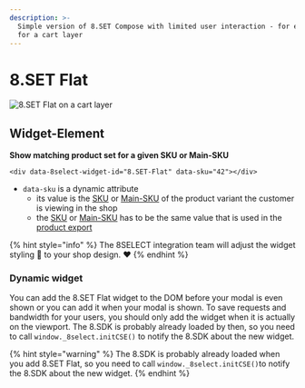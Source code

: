 ```yaml
---
description: >-
  Simple version of 8.SET Compose with limited user interaction - for example
  for a cart layer
---
```


# 8.SET Flat



![8.SET Flat on a cart layer](https://gblobscdn.gitbook.com/assets%2F-LHKqRZhVzu1H_Op1cBA%2F-MB3Wn-wlElR_8pIC5eX%2F-MB3Y0zciiWRHsMCg5Lr%2F8.SET%20Flat%20example.png?alt=media&token=c1893bc3-1bf4-4fbc-ac95-c53b6ad9da96)

## Widget-Element <a id="widget-element"></a>

**Show matching product set for a given SKU or Main-SKU**

```markup
<div data-8select-widget-id="8.SET-Flat" data-sku="42"></div>
```

* `data-sku` is a dynamic attribute
  * its value is the [SKU](../produktdaten-uebermitteln/stammdaten/details.md#sku-sku) or [Main-SKU](../produktdaten-uebermitteln/stammdaten/details.md#main-sku-main-sku) of the product variant the customer is viewing in the shop
  * the [SKU](../produktdaten-uebermitteln/stammdaten/details.md#sku-sku) or [Main-SKU](../produktdaten-uebermitteln/stammdaten/details.md#main-sku-main-sku) has to be the same value that is used in the [product export](../integration/produkt-export.md)

{% hint style="info" %}
The 8SELECT integration team will adjust the widget styling 🎨 to your shop design. ❤️ 
{% endhint %}

### Dynamic widget

You can add the 8.SET Flat widget to the DOM before your modal is even shown or you can add it when your modal is shown. To save requests and bandwidth for your users, you should only add the widget when it is actually on the viewport. The 8.SDK is probably already loaded by then, so you need to call `window._8select.initCSE()` to notify the 8.SDK about the new widget.

{% hint style="warning" %}
The 8.SDK is probably already loaded when you add 8.SET Flat, so you need to call `window._8select.initCSE()`to notify the 8.SDK about the new widget.
{% endhint %}



